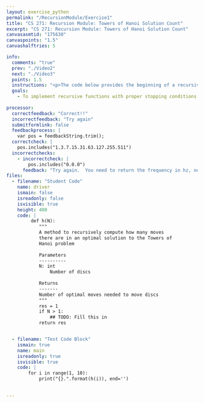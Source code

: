 ```yaml
---
layout: exercise_python
permalink: "/RecursionModule/Exercise1"
title: "CS 271: Recursion Module: Towers of Hanoi Solution Count"
excerpt: "CS 271: Recursion Module: Towers of Hanoi Solution Count"
canvasasmtid: "175630"
canvaspoints: "1.5"
canvashalftries: 5

info:
  comments: "true"
  prev: "./Video2"
  next: "./Video3"
  points: 1.5
  instructions: "<p>The code below provides the beginning of a recursive implementation that counts the optimal number of moves needed in the Towers of Hanoi problem.  Fill in the recursive calls to complete this method.  We will make a recursive scheme in class to actually show the animation of a solution, but this is the first step.</p>"
  goals:
    - To implement recursive functions with proper stopping conditions
    
processor:  
  correctfeedback: "Correct!!" 
  incorrectfeedback: "Try again"
  submitformlink: false
  feedbackprocess: | 
    var pos = feedbackString.trim();
  correctcheck: |
    pos.includes("1.3.7.15.31.63.127.255.511")
  incorrectchecks:
    - incorrectcheck: |
        pos.includes("0.0.0")
      feedback: "Try again.  You need to return the frequency in hz, not 0"
files:
  - filename: "Student Code"
    name: driver
    ismain: false
    isreadonly: false
    isvisible: true
    height: 400
    code: | 
         def h(N):
            """
            A method to recursively compute how many moves
            there are in an optimal solution to the Towers of
            Hanoi problem
            
            Parameters
            ----------
            N: int
                Number of discs
            
            Returns
            -------
            Number of optimal moves needed to move discs
            """
            res = 1
            if N > 1:
                ## TODO: Fill this in
            return res


  - filename: "Test Code Block"
    ismain: true
    name: main
    isreadonly: true
    isvisible: true
    code: |
        for i in range(1, 10):
            print("{}.".format(h(i)), end='')
        
        
---
```


